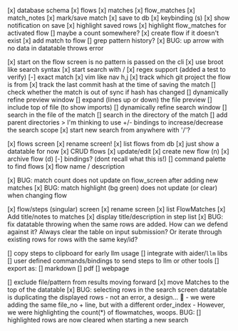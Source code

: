 [x] database schema
    [x] flows
    [x] matches
    [x] flow_matches
    [x] match_notes
[x] mark/save match
    [x] save to db
    [x] keybinding (s)
    [x] show notification on save
    [x] highlight saved rows
        [x] highlight flow_matches for activated flow
        [] maybe a count somewhere?
    [x] create flow if it doesn't exist
    [x] add match to flow
    [] grep pattern history?
[x] BUG: up arrow with no data in datatable throws error
    <!-- [] use `/` to search for patterns in the current flow
    [] use `?` to search for patterns in all flows
    [] use `!` to search for patterns in all matches
    [] use `@` to search for patterns in all notes
    [] use `#` to search for patterns in all tags
    [] use `*` to search for patterns in all files -->

[x] start on the flow screen is no pattern is passed on the cli
[x] use broot like search syntax
    [x] start search with /
    [x] regex support (added a test to verify)
    [-] exact match
[x] vim like nav h,j
[x] track which git project the flow is from
[x] track the last commit hash at the time of saving the match
    [] check whether the match is out of sync if hash has changed
[] dynamically refine preview window
    [] expand (lines up or down) the file preview 
    [] include top of file (to show imports)
[] dynamically refine search window
    [] search in the file of the match
    [] search in the directory of the match
    [] add parent directories
    > I'm thinking to use +/- bindings to increase/decrease the search scope
[x] start new search from anywhere with '/'?
    
[x] flows screen
    [x] rename screen!
[x] list flows from db
    [x] just show a datatable for now
[x] CRUD flows
    [x] update/edit
    [x] create new flow (n)
    [x] archive flow (d)
    [-] bindings? (dont recall what this is!)
[] command palette to find flows
[x] flow name / description

[x] BUG: match count does not update on flow_screen after adding new matches
[x] BUG: match highlight (bg green) does not update (or clear) when changing flow

[x] flow/steps (singular) screen
[x] rename screen
[x] list FlowMatches
[x] Add title/notes to matches
    [x] display title/description in step list
[x] BUG: fix datatable throwing when the same rows are added. How can we defend against it? Always clear the table on input submission? Or iterate through existing rows for rows with the same key/id?

[] copy steps to clipboard for early llm usage
[] integrate with aider/`llm` libs
[] user defined commands/bindings to send steps to llm or other tools
[] export as:
    [] markdown
    [] pdf
    [] webpage

[] exclude file/pattern from results moving forward
[x] move Matches to the top of the datatable
[x] BUG: selecting rows in the search screen datatable is duplicating the displayed rows
    - not an error, a design... 🙈
    - we were adding the same file_no + line, but with a different order_index
    - However, we were highlighting the count(*) of flowmatches, woops.
BUG: [] highlighted rows are now cleared when starting a new search
